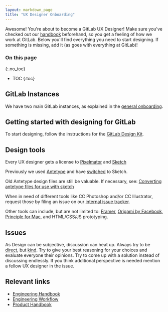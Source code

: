```yaml
---
layout: markdown_page
title: "UX Designer Onboarding"
---
```


Awesome! You're about to become a GitLab UX Designer!
Make sure you've checked out our [handbook](/handbook) beforehand, so you get a feeling
of how we work at GitLab. Below you'll find everything you need to start designing.
If something is missing, add it (as goes with everything at GitLab)!

### On this page
{:.no_toc}

- TOC
{:toc}

## GitLab Instances

We have two main GitLab instances, as explained in the
[general onboarding](/handbook/general-onboarding#gitlab-instances).

## Getting started with designing for GitLab

To start designing, follow the instructions for the
[GitLab Design Kit](https://gitlab.com/gitlab-org/gitlab-design).

## Design tools

Every UX designer gets a license to [Pixelmator](http://www.pixelmator.com/mac/) and [Sketch](bohemiancoding.com)

Previously we used [Antetype](http://www.antetype.com/) and have [switched](https://gitlab.com/gitlab-org/gitlab-ce/issues/19790) to Sketch.

Old Antetype design files are still be valuable. If necessary, see: [Converting antetype files for use with sketch](https://gitlab.com/gitlab-org/gitlab-ce/issues/19864)

When in need of different tools like CC Photoshop and/or CC Illustrator, request those by filing an issue on our [internal issue tracker](https://dev.gitlab.org/gitlab/organization/issues).

Other tools can include, but are not limited to: [Framer](https://framerjs.com/), [Origami by Facebook](https://facebook.github.io/origami/), [Principle for Mac](http://principleformac.com/), and HTML/CSS/JS prototyping.

## Issues

As Design can be subjective, discussion can heat up. Always try to be [direct](/handbook/#directness), but [kind](/handbook/#kindness). Try to give your best reasoning for your choices and evaluate everyone their opinions. Try to come up with a solution instead of discussing endlessly. If you think additional perspective is needed mention a fellow UX designer in the issue.

## Relevant links

- [Engineering Handbook](/handbook/engineering)
- [Engineering Workflow](/handbook/engineering/workflow)
- [Product Handbook](/handbook/product)
